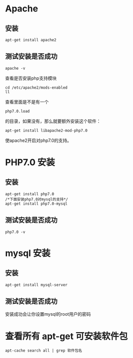 # Apache 

## 安装

    apt-get install apache2

## 测试安装是否成功

    apache -v

查看是否安装php支持模块

    cd /etc/apache2/mods-enabled
    ll

查看里面是不是有一个

    php7.0.load

的目录，如果没有，那么就要额外安装这个软件：

    apt-get install libapache2-mod-php7.0

使apache2开启对php7.0的支持。

# PHP7.0 安装

## 安装

    apt-get install php7.0
    /*下面安装php7.0对mysql的支持*/
    apt-get install php7.0-mysql

## 测试安装是否成功

    php7.0 -v 

# mysql 安装

## 安装

    apt-get install mysql-server

## 测试安装是否成功

安装成功会让你设置mysql的root用户的密码

# 查看所有 apt-get 可安装软件包

    apt-cache search all | grep 软件包名






